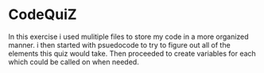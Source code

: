 # CodeQuiZ
In this exercise i used mulitiple files to store my code in a more organized manner. i then started with psuedocode to try to figure out all of the elements this quiz would take. Then proceeded to create variables for each which could be called on when needed.
